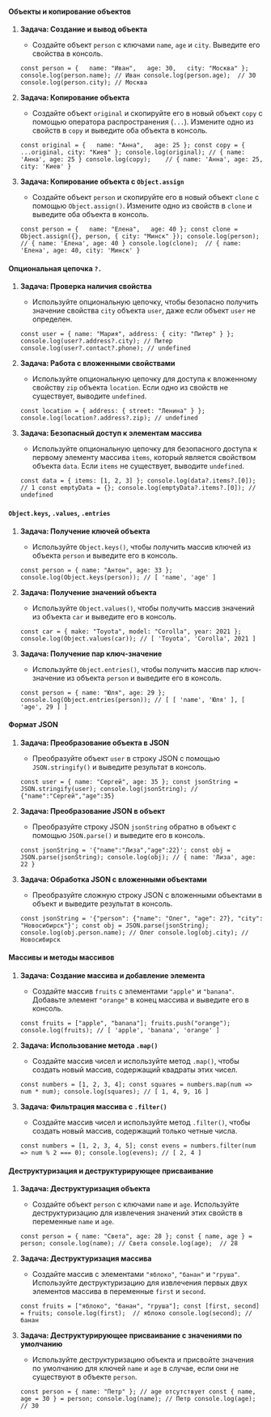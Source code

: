 #### Объекты и копирование объектов

1. **Задача: Создание и вывод объекта**
    
    - Создайте объект `person` с ключами `name`, `age` и `city`. Выведите его свойства в консоль.
    
    `const person = {   name: "Иван",   age: 30,   city: "Москва" }; console.log(person.name); // Иван console.log(person.age);  // 30 console.log(person.city); // Москва`
    
2. **Задача: Копирование объекта**
    
    - Создайте объект `original` и скопируйте его в новый объект `copy` с помощью оператора распространения (`...`). Измените одно из свойств в `copy` и выведите оба объекта в консоль.
    
    `const original = {   name: "Анна",   age: 25 }; const copy = { ...original, city: "Киев" }; console.log(original); // { name: 'Анна', age: 25 } console.log(copy);    // { name: 'Анна', age: 25, city: 'Киев' }`
    
3. **Задача: Копирование объекта с `Object.assign`**
    
    - Создайте объект `person` и скопируйте его в новый объект `clone` с помощью `Object.assign()`. Измените одно из свойств в `clone` и выведите оба объекта в консоль.
    
    `const person = {   name: "Елена",   age: 40 }; const clone = Object.assign({}, person, { city: "Минск" }); console.log(person); // { name: 'Елена', age: 40 } console.log(clone);  // { name: 'Елена', age: 40, city: 'Минск' }`
    

#### Опциональная цепочка `?.`

1. **Задача: Проверка наличия свойства**
    
    - Используйте опциональную цепочку, чтобы безопасно получить значение свойства `city` объекта `user`, даже если объект `user` не определен.
    
    `const user = { name: "Мария", address: { city: "Питер" } }; console.log(user?.address?.city); // Питер console.log(user?.contact?.phone); // undefined`
    
2. **Задача: Работа с вложенными свойствами**
    
    - Используйте опциональную цепочку для доступа к вложенному свойству `zip` объекта `location`. Если одно из свойств не существует, выводите `undefined`.
    
    `const location = { address: { street: "Ленина" } }; console.log(location?.address?.zip); // undefined`
    
3. **Задача: Безопасный доступ к элементам массива**
    
    - Используйте опциональную цепочку для безопасного доступа к первому элементу массива `items`, который является свойством объекта `data`. Если `items` не существует, выводите `undefined`.
    
    `const data = { items: [1, 2, 3] }; console.log(data?.items?.[0]); // 1 const emptyData = {}; console.log(emptyData?.items?.[0]); // undefined`
    

#### `Object.keys`, `.values`, `.entries`

1. **Задача: Получение ключей объекта**
    
    - Используйте `Object.keys()`, чтобы получить массив ключей из объекта `person` и выведите его в консоль.
    
    `const person = { name: "Антон", age: 33 }; console.log(Object.keys(person)); // [ 'name', 'age' ]`
    
2. **Задача: Получение значений объекта**
    
    - Используйте `Object.values()`, чтобы получить массив значений из объекта `car` и выведите его в консоль.
    
    `const car = { make: "Toyota", model: "Corolla", year: 2021 }; console.log(Object.values(car)); // [ 'Toyota', 'Corolla', 2021 ]`
    
3. **Задача: Получение пар ключ-значение**
    
    - Используйте `Object.entries()`, чтобы получить массив пар ключ-значение из объекта `person` и выведите его в консоль.
    
    `const person = { name: "Юля", age: 29 }; console.log(Object.entries(person)); // [ [ 'name', 'Юля' ], [ 'age', 29 ] ]`
    

#### Формат JSON

1. **Задача: Преобразование объекта в JSON**
    
    - Преобразуйте объект `user` в строку JSON с помощью `JSON.stringify()` и выведите результат в консоль.
    
    `const user = { name: "Сергей", age: 35 }; const jsonString = JSON.stringify(user); console.log(jsonString); // {"name":"Сергей","age":35}`
    
2. **Задача: Преобразование JSON в объект**
    
    - Преобразуйте строку JSON `jsonString` обратно в объект с помощью `JSON.parse()` и выведите его в консоль.
    
    `const jsonString = '{"name":"Лиза","age":22}'; const obj = JSON.parse(jsonString); console.log(obj); // { name: 'Лиза', age: 22 }`
    
3. **Задача: Обработка JSON с вложенными объектами**
    
    - Преобразуйте сложную строку JSON с вложенными объектами в объект и выведите результат в консоль.
    
    `const jsonString = '{"person": {"name": "Олег", "age": 27}, "city": "Новосибирск"}'; const obj = JSON.parse(jsonString); console.log(obj.person.name); // Олег console.log(obj.city); // Новосибирск`
    

#### Массивы и методы массивов

1. **Задача: Создание массива и добавление элемента**
    
    - Создайте массив `fruits` с элементами `"apple"` и `"banana"`. Добавьте элемент `"orange"` в конец массива и выведите его в консоль.
    
    `const fruits = ["apple", "banana"]; fruits.push("orange"); console.log(fruits); // [ 'apple', 'banana', 'orange' ]`
    
2. **Задача: Использование метода `.map()`**
    
    - Создайте массив чисел и используйте метод `.map()`, чтобы создать новый массив, содержащий квадраты этих чисел.
    
    `const numbers = [1, 2, 3, 4]; const squares = numbers.map(num => num * num); console.log(squares); // [ 1, 4, 9, 16 ]`
    
3. **Задача: Фильтрация массива с `.filter()`**
    
    - Создайте массив чисел и используйте метод `.filter()`, чтобы создать новый массив, содержащий только четные числа.
    
    `const numbers = [1, 2, 3, 4, 5]; const evens = numbers.filter(num => num % 2 === 0); console.log(evens); // [ 2, 4 ]`
    

#### Деструктуризация и деструктурирующее присваивание

1. **Задача: Деструктуризация объекта**
    
    - Создайте объект `person` с ключами `name` и `age`. Используйте деструктуризацию для извлечения значений этих свойств в переменные `name` и `age`.
    
    `const person = { name: "Света", age: 28 }; const { name, age } = person; console.log(name); // Света console.log(age);  // 28`
    
2. **Задача: Деструктуризация массива**
    
    - Создайте массив с элементами `"яблоко"`, `"банан"` и `"груша"`. Используйте деструктуризацию для извлечения первых двух элементов массива в переменные `first` и `second`.
    
    `const fruits = ["яблоко", "банан", "груша"]; const [first, second] = fruits; console.log(first);  // яблоко console.log(second); // банан`
    
3. **Задача: Деструктурирующее присваивание с значениями по умолчанию**
    
    - Используйте деструктуризацию объекта и присвойте значения по умолчанию для ключей `name` и `age` в случае, если они не существуют в объекте `person`.
    
    `const person = { name: "Петр" }; // age отсутствует const { name, age = 30 } = person; console.log(name); // Петр console.log(age);  // 30`